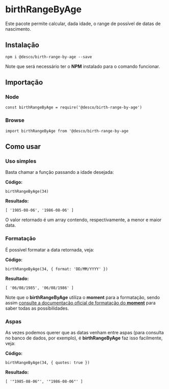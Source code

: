 # birthRangeByAge

Este pacote permite calcular, dada idade, o range de possível de datas de nascimento.

## Instalação

`npm i @desco/birth-range-by-age --save`

Note que será necessário ter o **NPM** instalado para o comando funcionar.

## Importação

### Node

`const birthRangeByAge = require('@desco/birth-range-by-age')`

### Browse

`import birthRangeByAge from '@desco/birth-range-by-age`

## Como usar

### Uso simples

Basta chamar a função passando a idade desejada:

**Código:** 
```
birthRangeByAge(34)
```

**Resultado:** 
```
[ '1985-08-06', '1986-08-06' ]
```

O valor retornado é um array contendo, respectivamente, a menor e maior data.

### Formatação

É possível formatar a data retornada, veja:

**Código:** 
```
birthRangeByAge(34, { format: 'DD/MM/YYYY' })
```

**Resultado:** 
```
[ '06/08/1985', '06/08/1986' ]
```

Note que o **birthRangeByAge** utiliza o **moment** para a formatação, sendo assim [consulte a documentação oficial de formatação do **moment**](https://momentjs.com/docs/#/displaying/) para saber todas as possíbilidades.

### Aspas

As vezes podemos querer que as datas venham entre aspas (para consulta no banco de dados, por exemplo), é **birthRangeByAge** faz isso facilmente, veja:

**Código:** 
```
birthRangeByAge(34, { quotes: true })
```

**Resultado:** 
```
[ '"1985-08-06"', '"1986-08-06"' ]
```